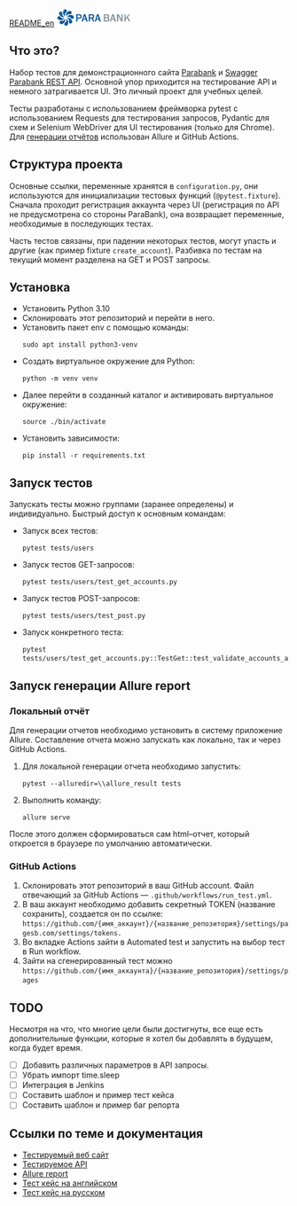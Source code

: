 [README_en](https://github.com/harhaly/parabank-tests/blob/master/documents/README_en.md)
![logo](https://github.com/harhaly/parabank-tests/blob/master/documents/logo.gif?raw=true)
## Что это?

Набор тестов для демонстрационного сайта [Parabank](https://parabank.parasoft.com/parabank/admin.htm) и [Swagger Parabank REST API](https://parabank.parasoft.com/parabank/api-docs/index.html). Основной упор приходится на тестирование API и немного затрагивается UI. Это личный проект для учебных целей.

Тесты разработаны с использованием фреймворка pytest с использованием Requests для тестирования запросов, Pydantic для схем и Selenium WebDriver для UI тестирования (только для Chrome). Для [генерации отчётов](https://harhaly.github.io/parabank-tests/) использован Allure и GitHub Actions.

## Структура проекта

Основные ссылки, переменные хранятся в `configuration.py`, они используются для инициализации тестовых функций (`@pytest.fixture`). Сначала проходит регистрация аккаунта через UI (регистрация по API не предусмотрена со стороны ParaBank), она возвращает переменные, необходимые в последующих тестах.

Часть тестов связаны, при падении некоторых тестов, могут упасть и другие (как пример fixture `create_account`). Разбивка по тестам на текущий момент разделена на GET и POST запросы.

## Установка

- Установить Python 3.10
- Склонировать этот репозиторий и перейти в него.
- Установить пакет env с помощью команды:
    ```
    sudo apt install python3-venv
    ``` 
- Создать виртуальное окружение для Python:
    ```
    python -m venv venv
    ```
- Далее перейти в созданный каталог и активировать виртуальное окружение:
    ```
    source ./bin/activate
    ```
- Установить зависимости:
    ```
    pip install -r requirements.txt
    ```

## Запуск тестов

Запускать тесты можно группами (заранее определены) и индивидуально. Быстрый доступ к основным командам:
- Запуск всех тестов: 
	```
	pytest tests/users
	```
- Запуск тестов GET-запросов:
	```
	pytest tests/users/test_get_accounts.py
	``` 
- Запуск тестов POST-запросов:
	```
	pytest tests/users/test_post.py
	```
- Запуск конкретного теста:
	```
	pytest tests/users/test_get_accounts.py::TestGet::test_validate_accounts_accounts_id
	```

## Запуск генерации Allure report

### Локальный отчёт

Для генерации отчетов необходимо установить в систему приложение Allure. Составление отчета можно запускать как локально, так и через GitHub Actions.

1. Для локальной генерации отчета необходимо запустить:
	```
	pytest --alluredir=\\allure_result tests
	```
2. Выполнить команду:
	```
	allure serve 
	```
После этого должен сформироваться сам html–отчет, который откроется в браузере по умолчанию автоматически.

### GitHub Actions

1. Склонировать этот репозиторий в ваш GitHub account. Файл отвечающий за GitHub Actions — `.github/workflows/run_test.yml`.
2. В ваш аккаунт необходимо добавить секретный TOKEN (название сохранить), создается он по ссылке:
`https://github.com/{имя_аккаунт}/{название_репозитория}/settings/pagesb.com/settings/tokens.`
3. Во вкладке Actions зайти в Automated test и запустить на выбор тест в Run workflow. 
4. Зайти на сгенерированный тест можно
`https://github.com/{имя_аккаунта}/{название_репозитория}/settings/pages`

## TODO

Несмотря на что, что многие цели были достигнуты, все еще есть дополнительные функции, которые я хотел бы добавлять в будущем, когда будет время.  

- [ ] Добавить различных параметров в API запросы.
- [ ] Убрать импорт time.sleep
- [ ] Интеграция в Jenkins
- [ ] Составить шаблон и пример тест кейса
- [ ] Составить шаблон и пример баг репорта

## Ссылки по теме и документация
* [Тестируемый веб сайт](https://parabank.parasoft.com/parabank/admin.htm)
* [Тестируемое API](https://parabank.parasoft.com/parabank/api-docs/index.html)
* [Allure report](https://harhaly.github.io/parabank-tests/)
* [Тест кейс на английском](https://docs.google.com/spreadsheets/d/1eoF9LRaEGKj63altIam2rnDXi5NagGyF/edit?usp=drive_link&ouid=118116959263751703136&rtpof=true&sd=true)
* [Тест кейс на русском](https://docs.google.com/spreadsheets/d/1wWk-MLANMcW1VtjMtVnqmTfoTZvg3aRK/edit?usp=drive_link&ouid=118116959263751703136&rtpof=true&sd=true)
